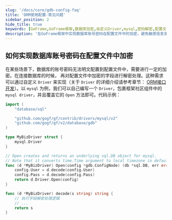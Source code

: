 ```yaml
---
slug: '/docs/core/gdb-config-faq'
title: 'ORM使用配置-常见问题'
sidebar_position: 2
hide_title: true
keywords: [GoFrame,GoFrame框架,数据库加密,自定义Driver,mysql,密码解密,配置文件加密,ORM接口开发,数据库账号保护,数据库连接]
description: '在GoFrame框架中实现数据库账号密码在配置文件中的加密，避免敏感信息泄露。用户可以通过自定义Driver的方式，在连接数据库时对加密的字段进行解密处理。以mysql为例，代码示例展示了如何包裹mysql driver并覆盖其Open方法，确保数据库连接的安全性与灵活性。'
---
```


## 如何实现数据库账号密码在配置文件中加密

在某些场景下，数据库的账号密码无法明文配置到配置文件中，需要进行一定的加密。在连接数据库的时候，
再对配置文件中加密的字段进行解密处理。这种需求可以通过自定义 `Driver` 来实现（关于 `Driver` 的详细介绍请参考章节：
[ORM接口开发](../ORM接口开发/ORM接口开发.md)）。以 `mysql` 为例，我们可以自己编写一个 `Driver`，包裹框架社区组件中的 `mysql driver`，并且覆盖它的 `Open` 方法即可。代码示例：

```go
import (
	"database/sql"

	"github.com/gogf/gf/contrib/drivers/mysql/v2"
	"github.com/gogf/gf/v2/database/gdb"
)

type MyBizDriver struct {
	mysql.Driver
}

// Open creates and returns an underlying sql.DB object for mysql.
// Note that it converts time.Time argument to local timezone in default.
func (d *MyBizDriver) Open(config *gdb.ConfigNode) (db *sql.DB, err error) {
	config.User = d.decode(config.User)
	config.Pass = d.decode(config.Pass)
	return d.Driver.Open(config)
}

func (d *MyBizDriver) decode(s string) string {
	// 执行字段解密处理逻辑
	// ...
	return s
}
```